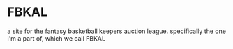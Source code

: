 # FBKAL

a site for the fantasy basketball keepers auction league. specifically the one i'm a part of, which we call FBKAL